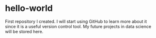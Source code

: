 # hello-world
First repository I created.
I will start using GitHub to learn more about it since it is a useful version control tool. My future projects in data science will be stored here. 
